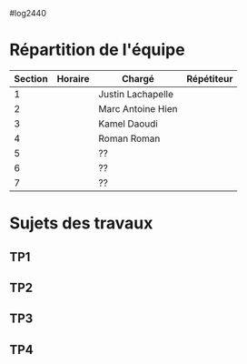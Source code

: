 #log2440 

# Répartition de l'équipe

| Section | Horaire | Chargé            | Répétiteur |
| ------- | ------- | ----------------- | ---------- |
| 1       |         | Justin Lachapelle |            |
| 2       |         | Marc Antoine Hien |            |
| 3       |         | Kamel Daoudi      |            |
| 4       |         | Roman Roman       |            |
| 5       |         | ??                |            |
| 6       |         | ??                |            |
| 7       |         | ??                |            |
# Sujets des travaux

## TP1

## TP2

## TP3

## TP4
